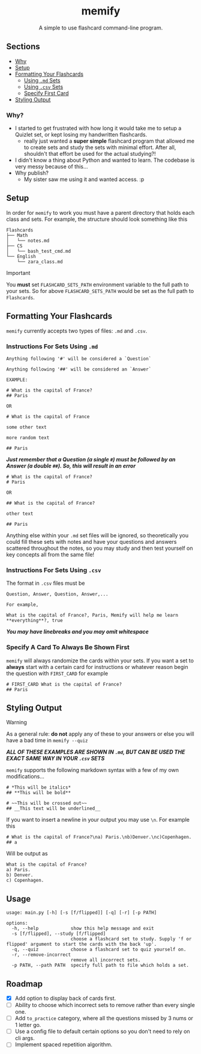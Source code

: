 <div align="center">

# memify

A simple to use flashcard command-line program.

</div>

## Sections

- [Why](#why)
- [Setup](#setup)
- [Formatting Your Flashcards](#formatting-your-flashcards)
    - [Using `.md` Sets](#instructions-for-sets-using-md)
    - [Using `.csv` Sets](#instructions-for-sets-using-csv)
    - [Specify First Card](#specify-a-card-to-always-be-shown-first)
- [Styling Output](#styling-output)

### Why?

- I started to get frustrated with how long it would take me to setup a Quizlet set, or kept losing my handwritten flashcards.
  - really just wanted a **super simple** flashcard program that allowed me to create sets and study the sets with minimal effort. After all, shouldn't that effort be used for the actual studying?!
- I didn't know a thing about Python and wanted to learn. The codebase is very messy because of this...
- Why publish?
  - My sister saw me using it and wanted access. :p


## Setup

In order for `memify` to work you must have a parent directory that holds each class and sets. For example, the structure should look something like this

```
Flashcards
├── Math
│   └── notes.md
├── CS
│   └── bash_test_cmd.md
└── English
    └── zara_class.md
```

>[!IMPORTANT]
> You **must** set `FLASHCARD_SETS_PATH` environment variable to the full path to your sets.
> So for above `FLASHCARD_SETS_PATH` would be set as the full path to `Flashcards`.

## Formatting Your Flashcards

`memify` currently accepts two types of files: `.md` and `.csv`.

### Instructions For Sets Using `.md`

```
Anything following '#' will be considered a `Question`

Anything following '##' will be considered an `Answer`

EXAMPLE:

# What is the capital of France?
## Paris

OR

# What is the capital of France

some other text

more random text

## Paris
```

***Just remember that a Question (a single `#`) must be followed by an Answer (a double `##`). So, this will result in an error***

```
# What is the capital of France?
# Paris

OR

## What is the capital of France?

other text

## Paris
```

Anything else within your `.md` set files will be ignored, so theoretically you could fill these sets with notes and have your questions and answers scattered throughout the notes, so you may study and then test yourself on key concepts all from the same file!

### Instructions For Sets Using `.csv`

The format in `.csv` files must be

```
Question, Answer, Question, Answer,...

For example,

What is the capital of France?, Paris, Memify will help me learn **everything**?, true
```

***You may have linebreaks and you may omit whitespace***

### Specify A Card To Always Be Shown First

`memify` will always randomize the cards within your sets. If you want a set to **always** start with a certain card for instructions or whatever reason begin the question with `FIRST_CARD` for example

```
# FIRST_CARD What is the capital of France?
## Paris
```

## Styling Output

>[!WARNING]
> As a general rule: **do not** apply any of these to your answers or else you will have a bad time in `memify --quiz`

***ALL OF THESE EXAMPLES ARE SHOWN IN `.md`, BUT CAN BE USED THE EXACT SAME WAY IN YOUR `.csv` SETS***

`memify` supports the following markdown syntax with a few of my own modifications...

```
# *This will be italics*
## **This will be bold**

# ~~This will be crossed out~~
## __This text will be underlined__
```

If you want to insert a newline in your output you may use `\n`. For example this

```
# What is the capital of France?\na) Paris.\nb)Denver.\nc)Copenhagen.
## a
```

Will be output as

```
What is the capital of France?
a) Paris.
b) Denver.
c) Copenhagen.
```

## Usage

```
usage: main.py [-h] [-s [f/flipped]] [-q] [-r] [-p PATH]

options:
  -h, --help            show this help message and exit
  -s [f/flipped], --study [f/flipped]
                        choose a flashcard set to study. Supply 'f or flipped' argument to start the cards with the back 'up'.
  -q, --quiz            choose a flashcard set to quiz yourself on.
  -r, --remove-incorrect
                        remove all incorrect sets.
  -p PATH, --path PATH  specify full path to file which holds a set.
```

## Roadmap

- [x] Add option to display back of cards first.
- [ ] Ability to choose which incorrect sets to remove rather than every single one.
- [ ] Add `to_practice` category, where all the questions missed by 3 nums or 1 letter go.
- [ ] Use a config file to default certain options so you don't need to rely on cli args.
- [ ] Implement spaced repetition algorithm.
